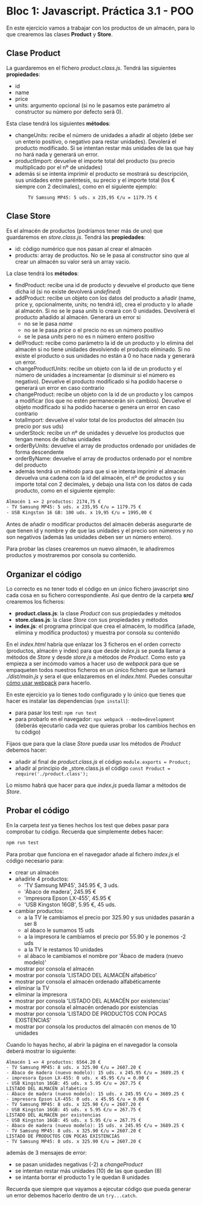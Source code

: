 # Bloc 1: Javascript. Práctica 3.1 - POO
En este ejercicio vamos a trabajar con los productos de un almacén, para lo que crearemos las clases **Product** y **Store**.

## Clase Product
La guardaremos en el fichero _product.class.js_. Tendrá las siguientes **propiedades**:
  - id
  - name
  - price
  - units: argumento opcional (si no le pasamos este parámetro al constructor su número por defecto será 0).
  
Esta clase tendrá los siguientes **métodos**:
  - changeUnits: recibe el número de unidades a añadir al objeto (debe ser un enterio positivo, o negativo para restar unidades). Devolerá el producto modificado. Si se intentan restar más unidades de las que hay no hará nada y generará un error.
  - productImport: devuelve el importe total del producto (su precio multiplicado por el nº de unidades)
  - además si se intenta imprimir el producto se mostrará su descripción, sus unidades entre paréntesis, su precio y el importe total (los € siempre con 2 decimales), como en el siguiente ejemplo:
```
        TV Samsung MP45: 5 uds. x 235,95 €/u = 1179.75 €
```

## Clase Store
Es el almacén de productos (podríamos tener más de uno) que guardaremos en _store.class.js_. Tendrá las **propiedades**:
  -  id: código numérico que nos pasan al crear el almacén
  -  products: array de productos. No se le pasa al constructor sino que al crear un almacén su valor será un array vacío.
  
La clase tendrá los **métodos**:
  - findProduct: recibe una id de producto y devuelve el producto que tiene dicha id (si no existe devolverá _undefined_)
  - addProduct: recibe un objeto con los datos del producto a añadir (name, price y, opcionalmente, units; no tendrá id), crea el producto y lo añade al almacén. Si no se le pasa _units_ lo creará con 0 unidades. Devolverá el producto añadido al almacén. Generará un error si
    - no se le pasa _name_
    - no se le pasa _price_ o el precio no es un número positivo
    - se le pasa _units_ pero no es n número entero positivo
  - delProduct: recibe como parámetro la id de un producto y lo elimina del almacén si no tiene unidades devolviendo el producto eliminado. Si no existe el producto o sus unidades no están a 0 no hace nada y generará un error.
  - changeProductUnits: recibe un objeto con la id de un producto y el número de unidades a increamentar (o disminuir si el número es negativo). Devuelve el producto modificado si ha podido hacerse o generará un error en caso contrario
  - changeProduct: recibe un objeto con la id de un producto y los campos a modificar (los que no estén permanecerán sin cambios). Devuelve el objeto modificado si ha podido hacerse o genera un error en caso contrario
  - totalImport: devuelve el valor total de los productos del almacén (su precio por sus uds)
  - underStock: recibe un nº de unidades y devuelve los productos que tengan menos de dichas unidades
  - orderByUnits: devuelve el array de productos ordenado por unidades de forma descendente
  - orderByName: devuelve el array de productos ordenado por el nombre del producto
  - además tendrá un método para que si se intenta imprimir el almacén devuelva una cadena con la id del almacén, el nº de productos y su importe total con 2 decimales, y debajo una lista con los datos de cada producto, como en el siguiente ejemplo:

```html
Almacén 1 => 2 productos: 2174,75 €
- TV Samsung MP45: 5 uds. x 235,95 €/u = 1179.75 €
- USB Kingston 16 GB: 100 uds. x 19,95 €/u = 1995,00 €
```

Antes de añadir o modificar productos del almacén deberás asegurarte de que tienen id y nombre y de que las unidades y el precio son números y no son negativos (además las unidades deben ser un número entero).

Para probar las clases crearemos un nuevo almacén, le añadiremos productos y mostraremos por consola su contenido.

## Organizar el código
Lo correcto es no tener todo el código en un único fichero javascript sino cada cosa en su fichero correspondiente. Así que dentro de la carpeta **src/** crearemos los ficheros:
- **product.class.js**: la clase _Product_ con sus propiedades y métodos
- **store.class.js**: la clase _Store_ con sus propiedades y métodos
- **index.js**: el programa principal que crea el almacém, lo modifica (añade, elimina y modifica productos) y muestra por consola su contenido

En el _index.html_ habría que enlazar los 3 ficheros en el orden correcto (productos, almacén y index) para que desde _index.js_ se pueda llamar a métodos de _Store_ y desde _store.js_ a métodos de _Product_. Como esto ya empieza a ser incómodo vamos a hacer uso de _webpack_ para que se empaqueten todos nuestros ficheros en un único fichero que se llamará _./dist/main.js_ y sera el que enlazaremos en el _index.html_. Puedes consultar [cómo usar webpack](../12-tests.html#usar-webpack) para hacerlo. 

En este ejercicio ya lo tienes todo configurado y lo único que tienes que hacer es instalar las dependencias (`npm install`):
- para pasar los test: `npm run test`
- para probarlo en el navegador: `npx webpack --mode=development` (deberás ejecutarlo cada vez que quieras probar los cambios hechos en tu código)

Fijaos que para que la clase _Store_ pueda usar los métodos de _Product_ debemos hacer:
- añadir al final de _product.class.js_ el código `module.exports = Product;`
- añadir al principio de _store.class.js el código `const Product = require('./product.class');`

Lo mismo habrá que hacer para que _index.js_ pueda llamar a métodos de _Store_.

## Probar el código
En la carpeta _test_ ya tienes hechos los test que debes pasar para comprobar tu código. Recuerda que simplemente debes hacer:
```javascript
npm run test
```

Para probar que funciona en el navegador añade al fichero _index.js_ el código necesario para:
- crear un almacén
- añadirle 4 productos:
  - 'TV Samsung MP45', 345.95 €, 3 uds. 
  - 'Ábaco de madera', 245.95 €
  - 'impresora Epson LX-455', 45.95 €
  - 'USB Kingston 16GB', 5.95 €, 45 uds.
- cambiar productos:
  - a la TV le cambiamos el precio por 325.90 y sus unidades pasarán a ser 8
  - al ábaco le sumamos 15 uds
  - a la impresora le cambiamos el precio por 55.90 y le ponemos -2 uds
  - a la TV le restamos 10 unidades
  - al ábaco le cambiamos el nombre por 'Ábaco de madera (nuevo modelo)'
- mostrar por consola el almacén
- mostrar por consola 'LISTADO DEL ALMACÉN alfabético'
- mostrar por consola el almacén ordenado alfabéticamente
- eliminar la TV
- eliminar la impresora
- mostrar por consola 'LISTADO DEL ALMACÉN por existencias'
- mostrar por consola el almacén ordenado por existencias
- mostrar por consola 'LISTADO DE PRODUCTOS CON POCAS EXISTENCIAS'
- mostrar por consola los productos del almacén con menos de 10 unidades

Cuando lo hayas hecho, al abrir la página en el navegador la consola deberá mostrar lo siguiente:
```
Almacén 1 => 4 productos: 6564.20 €
- TV Samsung MP45: 8 uds. x 325.90 €/u = 2607.20 €
- Ábaco de madera (nuevo modelo): 15 uds. x 245.95 €/u = 3689.25 €
- impresora Epson LX-455: 0 uds. x 45.95 €/u = 0.00 €
- USB Kingston 16GB: 45 uds. x 5.95 €/u = 267.75 €
LISTADO DEL ALMACÉN alfabético
- Ábaco de madera (nuevo modelo): 15 uds. x 245.95 €/u = 3689.25 €
- impresora Epson LX-455: 0 uds. x 45.95 €/u = 0.00 €
- TV Samsung MP45: 8 uds. x 325.90 €/u = 2607.20 €
- USB Kingston 16GB: 45 uds. x 5.95 €/u = 267.75 €
LISTADO DEL ALMACÉN por existencias
- USB Kingston 16GB: 45 uds. x 5.95 €/u = 267.75 €
- Ábaco de madera (nuevo modelo): 15 uds. x 245.95 €/u = 3689.25 €
- TV Samsung MP45: 8 uds. x 325.90 €/u = 2607.20 €
LISTADO DE PRODUCTOS CON POCAS EXISTENCIAS
- TV Samsung MP45: 8 uds. x 325.90 €/u = 2607.20 €
```

además de 3 mensajes de error:
- se pasan unidades negativas (-2) a _changeProduct_
- se intentan restar más unidades (10) de las que quedan (8)
- se intanta borrar el producto 1 y le quedan 8 unidades

Recuerda que siempre que vayamos a ejecutar código que pueda generar un error debemos hacerlo dentro de un `try...catch`.
